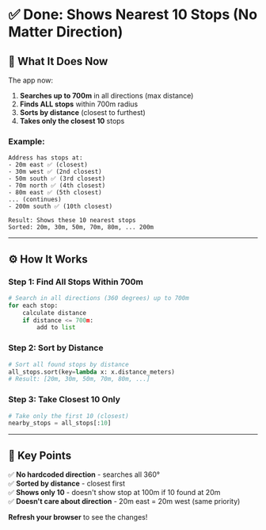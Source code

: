 # ✅ Done: Shows Nearest 10 Stops (No Matter Direction)

## 🎯 What It Does Now

The app now:
1. **Searches up to 700m** in all directions (max distance)
2. **Finds ALL stops** within 700m radius
3. **Sorts by distance** (closest to furthest)
4. **Takes only the closest 10** stops

### Example:

```
Address has stops at:
- 20m east ✅ (closest)
- 30m west ✅ (2nd closest)
- 50m south ✅ (3rd closest)
- 70m north ✅ (4th closest)
- 80m east ✅ (5th closest)
... (continues)
- 200m south ✅ (10th closest)

Result: Shows these 10 nearest stops
Sorted: 20m, 30m, 50m, 70m, 80m, ... 200m
```

---

## ⚙️ How It Works

### Step 1: Find All Stops Within 700m
```python
# Search in all directions (360 degrees) up to 700m
for each stop:
    calculate distance
    if distance <= 700m:
        add to list
```

### Step 2: Sort by Distance
```python
# Sort all found stops by distance
all_stops.sort(key=lambda x: x.distance_meters)
# Result: [20m, 30m, 50m, 70m, 80m, ...]
```

### Step 3: Take Closest 10 Only
```python
# Take only the first 10 (closest)
nearby_stops = all_stops[:10]
```

---

## 🎯 Key Points

✅ **No hardcoded direction** - searches all 360°  
✅ **Sorted by distance** - closest first  
✅ **Shows only 10** - doesn't show stop at 100m if 10 found at 20m  
✅ **Doesn't care about direction** - 20m east = 20m west (same priority)  

**Refresh your browser** to see the changes!




